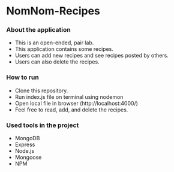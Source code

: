 # NomNom-Recipes


### About the application
- This is an open-ended, pair lab.
- This application contains some recipes.
- Users can add new recipes and see recipes posted by others.
- Users can also delete the recipes.


### How to run
- Clone this repository.
- Run index.js file on terminal using nodemon
- Open local file in browser (http://localhost:4000/)
- Feel free to read, add, and delete the recipes.


### Used tools in the project
- MongoDB
- Express
- Node.js
- Mongoose
- NPM
